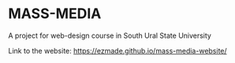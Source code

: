 # MASS-MEDIA
A project for web-design course in South Ural State University

Link to the website: https://ezmade.github.io/mass-media-website/
